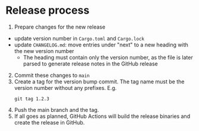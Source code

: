 # Release process

1. Prepare changes for the new release
  - update version number in `Cargo.toml` and `Cargo.lock`
  - update `CHANGELOG.md`: move entries under "next" to a new heading with the new version number
    * The heading must contain only the version number, as the file is later parsed to generate release notes in the GitHub release
2. Commit these changes to `main`
3. Create a tag for the version bump commit. The tag name must be the version number without any prefixes. E.g.
    ```
    git tag 1.2.3
    ```
4. Push the main branch and the tag.
5. If all goes as planned, GitHub Actions will build the release binaries and create the release in GitHub.